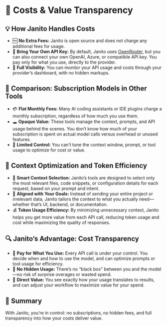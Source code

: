 # 💸 Costs & Value Transparency

## 💡 How Janito Handles Costs

- 🆓 **No Extra Fees:** Janito is open source and does not charge any additional fees for usage.
- 🔑 **Bring Your Own API Key:** By default, Janito uses [OpenRouter](https://openrouter.ai), but you can also connect your own OpenAI, Azure, or compatible API key. You pay only for what you use, directly to the provider.
- 👀 **Full Visibility:** You can monitor your API usage and costs through your provider’s dashboard, with no hidden markups.

## 🔄 Comparison: Subscription Models in Other Tools

- 💳 **Flat Monthly Fees:** Many AI coding assistants or IDE plugins charge a monthly subscription, regardless of how much you use them.
- 🕳️ **Opaque Value:** These tools manage the context, prompts, and API usage behind the scenes. You don’t know how much of your subscription is spent on actual model calls versus overhead or unused features.
- 🚫 **Limited Control:** You can’t tune the context window, prompt, or tool usage to optimize for cost or value.

## 🧠 Context Optimization and Token Efficiency

- 🧩 **Smart Context Selection:** Janito’s tools are designed to select only the most relevant files, code snippets, or configuration details for each request, based on your prompt and intent.
- 🎯 **Aligned with Your Goals:** Instead of sending your entire project or irrelevant data, Janito tailors the context to what you actually need—whether that’s UI, backend, or documentation.
- 💰 **Token Usage Efficiency:** By minimizing unnecessary context, Janito helps you get more value from each API call, reducing token usage and cost while maximizing the quality of responses.

## 🔍 Janito’s Advantage: Cost Transparency

- 💸 **Pay for What You Use:** Every API call is under your control. You decide when and how to use the model, and can optimize prompts or tool usage for efficiency.
- 🚫 **No Hidden Usage:** There’s no “black box” between you and the model—no risk of surprise overages or wasted spend.
- 🎯 **Direct Value:** You see exactly how your usage translates to results, and can adjust your workflow to maximize value for your spend.

## 🏁 Summary

With Janito, you’re in control: no subscriptions, no hidden fees, and full transparency into how your costs deliver value.
